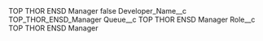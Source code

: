 <?xml version="1.0" encoding="UTF-8"?>
<CustomMetadata xmlns="http://soap.sforce.com/2006/04/metadata" xmlns:xsi="http://www.w3.org/2001/XMLSchema-instance" xmlns:xsd="http://www.w3.org/2001/XMLSchema">
    <label>TOP THOR ENSD Manager</label>
    <protected>false</protected>
    <values>
        <field>Developer_Name__c</field>
        <value xsi:type="xsd:string">TOP_THOR_ENSD_Manager</value>
    </values>
    <values>
        <field>Queue__c</field>
        <value xsi:type="xsd:string">TOP THOR ENSD Manager</value>
    </values>
    <values>
        <field>Role__c</field>
        <value xsi:type="xsd:string">TOP THOR ENSD Manager</value>
    </values>
</CustomMetadata>
